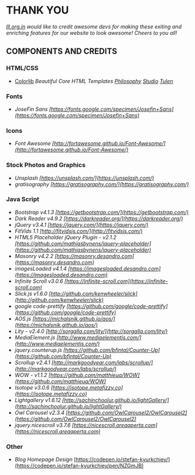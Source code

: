 # **THANK YOU**


*[lll.org.in](https://lll.org.in) would like to credit awesome devs for making these exiting and enriching features for our website to look awesome! Cheers to you all!*

## **COMPONENTS AND CREDITS**
### **HTML/CSS**

- [Colorlib](https://colorlib.com/wp/template/philosophy/) *Beautiful Core HTML Templates [Philosophy](https://colorlib.com/wp/template/philosophy/) [Studio](https://colorlib.com/wp/template/studio/) [Tulen](https://colorlib.com/wp/template/tulen/)*

### **Fonts**
- *JoseFin Sans [https://fonts.google.com/specimen/Josefin+Sans](https://fonts.google.com/specimen/Josefin+Sans)*
### **Icons**
- *Font Awesome [http://fortawesome.github.io/Font-Awesome/](http://fortawesome.github.io/Font-Awesome/)*
### **Stock Photos and Graphics**
 - *Unsplash [https://unsplash.com/](https://unsplash.com/)*
 - *gratisography [https://gratisography.com/](https://gratisography.com/)*
### **Java Script**
- *Bootstrap v4.1.3 [https://getbootstrap.com/](https://getbootstrap.com/)*
- *Dark Reader v4.9.2 [https://darkreader.org/](https://darkreader.org/)*
- *jQuery v3.4.1 [https://jquery.com/](https://jquery.com/)*
- *FitVids 1.1 [http://fitvidsjs.com/](http://fitvidsjs.com/)*
- *HTML5 Placeholder jQuery Plugin - v2.1.2 [https://github.com/mathiasbynens/jquery-placeholder](https://github.com/mathiasbynens/jquery-placeholder)*
- *Masonry v4.2.2 [https://masonry.desandro.com](https://masonry.desandro.com)*
- *imagesLoaded v4.1.4 [https://imagesloaded.desandro.com](https://imagesloaded.desandro.com)*
- *Infinite Scroll v3.0.6 [https://infinite-scroll.com](https://infinite-scroll.com)*
- *Slick.js v1.6.0 [http://github.com/kenwheeler/slick](http://github.com/kenwheeler/slick)*
- *google code-prettify [https://github.com/google/code-prettify](https://github.com/google/code-prettify)*
- *AOS.js [https://michalsnik.github.io/aos/](https://michalsnik.github.io/aos/)*
- *Lity - v2.4.0 [http://sorgalla.com/lity/](http://sorgalla.com/lity/)*
- *MediaElement.js [http://www.mediaelementjs.com/](http://www.mediaelementjs.com/)*
- *jquery.counterup.js [https://github.com/bfintal/Counter-Up](https://github.com/bfintal/Counter-Up)*
- *Scrollup v2.4.1 [http://markgoodyear.com/labs/scrollup/](http://markgoodyear.com/labs/scrollup/)*
- *WOW - v1.1.2 [https://github.com/matthieua/WOW](https://github.com/matthieua/WOW)*
- *Isotope v3.0.6 [https://isotope.metafizzy.co](https://isotope.metafizzy.co)*
- *Lightgallery v1.6.12 [http://sachinchoolur.github.io/lightGallery/](http://sachinchoolur.github.io/lightGallery/)*
- *Owl Carousel v2.3.4 [https://github.com/OwlCarousel2/OwlCarousel2](https://github.com/OwlCarousel2/OwlCarousel2)*
- *jquery.nicescroll v3.7.6 [https://nicescroll.areaaperta.com](https://nicescroll.areaaperta.com)*

### **Other**
- *Blog Homepage Design* [https://codepen.io/stefan-kyurkchiev/](https://codepen.io/stefan-kyurkchiev/pen/NZGmJB)






